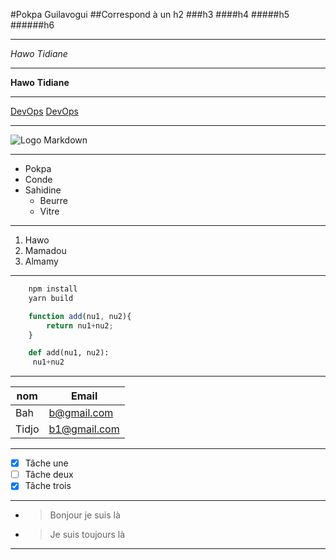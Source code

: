<!-- Headings -->
#Pokpa Guilavogui 
##Correspond à un h2
###h3
####h4
#####h5
######h6
***
<!-- Text en italic -->

_Hawo_
*Tidiane*
***
<!-- TEXT EN gras -->

__Hawo__
**Tidiane**
***
<!-- horizontal rule -->


<!-- Links -->
[DevOps](https://www.devops.com)
[DevOps](https://www.devops.com "UN TUTO VERS DEVOPS")
***
<!-- Images -->
![Logo Markdown](https://markdown-here.com/img/icon256.png)
***

<!-- UL -->
* Pokpa
* Conde
* Sahidine
    * Beurre
    * Vitre
***
<!-- OL -->
1. Hawo
1. Mamadou
1. Almamy

***
<!-- Git MarkDown -->
<!-- code block -->

```bash
    npm install
    yarn build
```
```javascript
    function add(nu1, nu2){
        return nu1+nu2;
    }
```
```python
    def add(nu1, nu2):
     nu1+nu2
```

***
<!-- Tables -->
|   nom     |   Email   |
|   ------- | --------- |
| Bah       | b@gmail.com|
| Tidjo     | b1@gmail.com|
***

* [x] Tâche une
* [ ] Tâche deux
* [x] Tâche trois

***

* > Bonjour je suis là
* > Je suis toujours là

***

